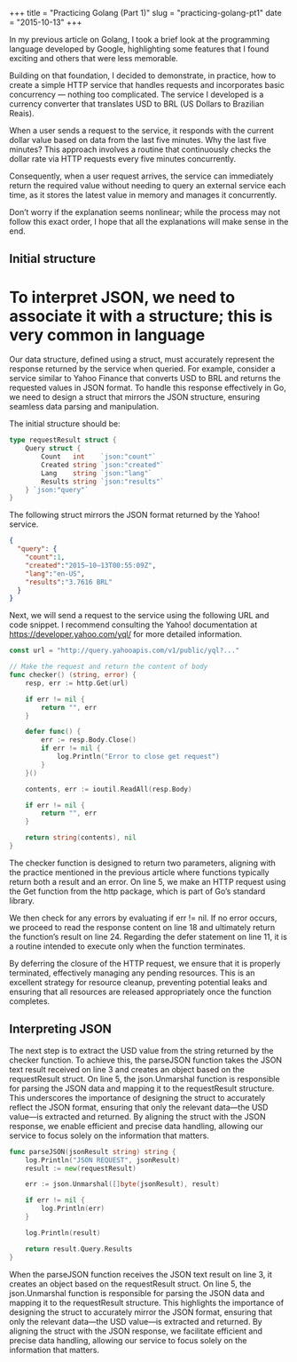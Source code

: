 +++
title = "Practicing Golang (Part 1)"
slug = "practicing-golang-pt1"
date = "2015-10-13"
+++

In my previous article on Golang, I took a brief look at the programming language developed by Google, highlighting some features that I found exciting and others that were less memorable. 

Building on that foundation, I decided to demonstrate, in practice, how to create a simple HTTP service that handles requests and incorporates basic concurrency — nothing too complicated. The service I developed is a currency converter that translates USD to BRL (US Dollars to Brazilian Reais). 

When a user sends a request to the service, it responds with the current dollar value based on data from the last five minutes. Why the last five minutes? This approach involves a routine that continuously checks the dollar rate via HTTP requests every five minutes concurrently. 

Consequently, when a user request arrives, the service can immediately return the required value without needing to query an external service each time, as it stores the latest value in memory and manages it concurrently. 

Don’t worry if the explanation seems nonlinear; while the process may not follow this exact order, I hope that all the explanations will make sense in the end.

## Initial structure

# To interpret JSON, we need to associate it with a structure; this is very common in language

Our data structure, defined using a struct, must accurately represent the response returned by the service when queried. For example, consider a service similar to Yahoo Finance that converts USD to BRL and returns the requested values in JSON format. To handle this response effectively in Go, we need to design a struct that mirrors the JSON structure, ensuring seamless data parsing and manipulation.

The initial structure should be:

```go
type requestResult struct {
	Query struct {
		Count   int    `json:"count"`
		Created string `json:"created"`
		Lang    string `json:"lang"`
		Results string `json:"results"`
	} `json:"query"`
}
```

The following struct mirrors the JSON format returned by the Yahoo! service.

```json
{
  "query": {
    "count":1,
    "created":"2015–10–13T00:55:09Z",
    "lang":"en-US",
    "results":"3.7616 BRL"
  }
}
```

Next, we will send a request to the service using the following URL and code snippet. I recommend consulting the Yahoo! documentation at https://developer.yahoo.com/yql/ for more detailed information.

```go
const url = "http://query.yahooapis.com/v1/public/yql?..."

// Make the request and return the content of body
func checker() (string, error) {
	resp, err := http.Get(url)

	if err != nil {
		return "", err
	}

	defer func() {
		err := resp.Body.Close()
		if err != nil {
			log.Println("Error to close get request")
		}
	}()

	contents, err := ioutil.ReadAll(resp.Body)

	if err != nil {
		return "", err
	}

	return string(contents), nil
}
```

The checker function is designed to return two parameters, aligning with the practice mentioned in the previous article where functions typically return both a result and an error. On line 5, we make an HTTP request using the Get function from the http package, which is part of Go’s standard library. 

We then check for any errors by evaluating if err != nil. If no error occurs, we proceed to read the response content on line 18 and ultimately return the function’s result on line 24. Regarding the defer statement on line 11, it is a routine intended to execute only when the function terminates. 

By deferring the closure of the HTTP request, we ensure that it is properly terminated, effectively managing any pending resources. This is an excellent strategy for resource cleanup, preventing potential leaks and ensuring that all resources are released appropriately once the function completes.

## Interpreting JSON

The next step is to extract the USD value from the string returned by the checker function. To achieve this, the parseJSON function takes the JSON text result received on line 3 and creates an object based on the requestResult struct. On line 5, the json.Unmarshal function is responsible for parsing the JSON data and mapping it to the requestResult structure. This underscores the importance of designing the struct to accurately reflect the JSON format, ensuring that only the relevant data—the USD value—is extracted and returned. By aligning the struct with the JSON response, we enable efficient and precise data handling, allowing our service to focus solely on the information that matters.


```go
func parseJSON(jsonResult string) string {
	log.Println("JSON REQUEST", jsonResult)
	result := new(requestResult)

	err := json.Unmarshal([]byte(jsonResult), result)

	if err != nil {
		log.Println(err)
	}

	log.Println(result)

	return result.Query.Results
}
```

When the parseJSON function receives the JSON text result on line 3, it creates an object based on the requestResult struct. On line 5, the json.Unmarshal function is responsible for parsing the JSON data and mapping it to the requestResult structure. This highlights the importance of designing the struct to accurately mirror the JSON format, ensuring that only the relevant data—the USD value—is extracted and returned. By aligning the struct with the JSON response, we facilitate efficient and precise data handling, allowing our service to focus solely on the information that matters.